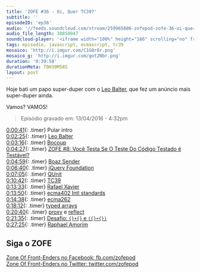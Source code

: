 ```yaml
---
title: 'ZOFE #36 - Oi, Quer TC39?'
subtitle: ''
episodeID: 'ep36'
audio: '//feeds.soundcloud.com/stream/259965886-zofepod-zofe-36-oi-quer-tc39.'
audio_file_length: 38858947
soundcloud-player: '<iframe width="100%" height="166" scrolling="no" frameborder="no" src="https://w.soundcloud.com/player/?url=https%3A//api.soundcloud.com/tracks/259965886&amp;color=ff5500&amp;auto_play=false&amp;hide_related=false&amp;show_comments=true&amp;show_user=true&amp;show_reposts=false"></iframe>'
tags: episodio, javascript, ecmascript, tc39
mosaico: 'http://i.imgur.com/C1G8r8r.png'
mosaico_g: 'http://i.imgur.com/got2Nbr.png'
duration: '0:39:58'
durationMeta: T0H39M58S
layout: post
---
```


Hoje bati um papo super-duper com o [Leo Balter](https://twitter.com/leobalter), que fez um anúncio mais super-duper ainda.

Vamos? VAMOS!

<!-- excerpt -->

> Episódio gravado em: 13/04/2016 - 4:32pm

[0:00:41](#t=0:00:41){: .timer} Pular intro<br>
[0:02:25](#t=0:02:25){: .timer} [Leo Balter](https://twitter.com/leobalter)<br>
[0:03:16](#t=0:03:16){: .timer} [Bocoup](http://openweb.technology)<br>
[0:04:27](#t=0:04:27){: .timer} [ZOFE #8: Você Testa Se O Teste Do Código Testado é Testável?](http://zofe.com.br/posts/voce-testa-se-o-teste-do-codigo-testado-testavel/)<br>
[0:04:59](#t=0:04:59){: .timer} [Boaz Sender](https://twitter.com/boazsender)<br>
[0:06:40](#t=0:06:40){: .timer} [jQuery Foundation](https://jquery.org/)<br>
[0:07:05](#t=0:07:05){: .timer} [QUnit](https://qunitjs.com/)<br>
[0:10:42](#t=0:10:42){: .timer} [TC39](https://github.com/tc39/)<br>
[0:13:33](#t=0:13:33){: .timer} [Rafael Xavier](https://twitter.com/rxaviers)<br>
[0:13:50](#t=0:13:50){: .timer} [ecma402 Intl standards](https://github.com/tc39/ecma402)<br>
[0:14:38](#t=0:14:38){: .timer} [ecma262](https://github.com/tc39/ecma262)<br>
[0:18:12](#t=0:18:12){: .timer} [typed arrays](https://developer.mozilla.org/en-US/docs/Web/JavaScript/Typed_arrays)<br>
[0:20:40](#t=0:20:40){: .timer} [proxy](https://developer.mozilla.org/en/docs/Web/JavaScript/Reference/Global_Objects/Proxy) e [reflect](https://developer.mozilla.org/en-US/docs/Web/JavaScript/Reference/Global_Objects/Reflect)<br>
[0:21:35](#t=0:20:50){: .timer} [Desafio: `{}+{}` e `({}+{})`](https://gist.github.com/leobalter/e7f2fe51263b83a91b7f3e5cdf3ea05a)<br>
[0:27:25](#t=0:27:25){: .timer} [Raphael Amorim](https://twitter.com/raphamundi/)<br>

## Siga o ZOFE

[Zone Of Front-Enders no Facebook: fb.com/zofepod](http://fb.com/zofepod/ "ZOFE no Facebook: fb.com/zofepod")<br>
[Zone Of Front-Enders no Twitter: twitter.com/zofepod](http://twitter.com/zofepod/ "ZOFE no Twitter")<br>

